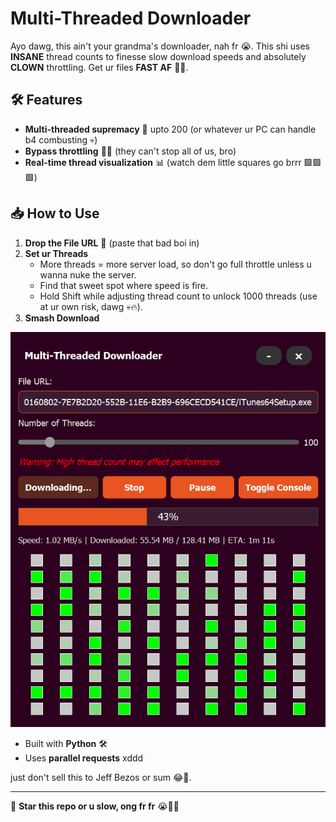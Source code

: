 # Multi-Threaded Downloader 

Ayo dawg, this ain't your grandma's downloader, nah fr 😭. This shi uses **INSANE** thread counts to finesse slow download speeds and absolutely **CLOWN** throttling. Get ur files **FAST AF** 🚀💨.

## 🛠 Features
- **Multi-threaded supremacy** 🧵 upto 200 (or whatever ur PC can handle b4 combusting 💀)
- **Bypass throttling** 💨💨 (they can't stop all of us, bro)
- **Real-time thread visualization** 📊 (watch dem little squares go brrr 🟩🟩🟩)
  
## 📥 How to Use
1. **Drop the File URL** 🔗 (paste that bad boi in)
2. **Set ur Threads**
   - More threads = more server load, so don't go full throttle unless u wanna nuke the server.
   - Find that sweet spot where speed is fire.
   - Hold Shift while adjusting thread count to unlock 1000 threads (use at ur own risk, dawg 💀🔥).
3. **Smash Download** 

![Preview](window.png)

- Built with **Python** 🛠
- Uses **parallel requests** xddd

just don't sell this to Jeff Bezos or sum 😂🙏.

---
🚀 **Star this repo or u slow, ong fr fr** 😭💯🙏

